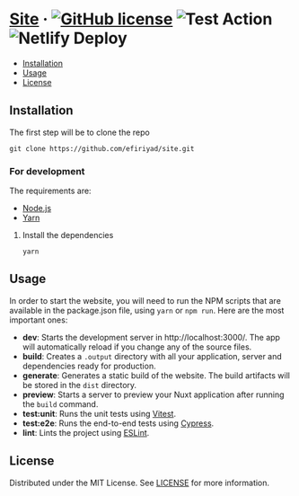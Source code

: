 # [Site][website] &middot; [![GitHub license]](./LICENSE) ![Test Action] ![Netlify Deploy]

<!-- Table of Contents -->

- [Installation](#installation)
- [Usage](#usage)
- [License](#license)

## Installation

The first step will be to clone the repo

```shell
git clone https://github.com/efiriyad/site.git
```

### For development

The requirements are:

- [Node.js]
- [Yarn]

1. Install the dependencies
   ```shell
   yarn
   ```

## Usage

In order to start the website, you will need to run the NPM scripts that are available in the package.json file,
using `yarn` or `npm run`. Here are the most important ones:

- **dev**: Starts the development server in http://localhost:3000/. The app will automatically reload if you change any
  of the source files.
- **build**: Creates a `.output` directory with all your application, server and dependencies ready for production.
- **generate**: Generates a static build of the website. The build artifacts will be stored in the `dist` directory.
- **preview**: Starts a server to preview your Nuxt application after running the `build` command.
- **test:unit**: Runs the unit tests using [Vitest].
- **test:e2e**: Runs the end-to-end tests using [Cypress].
- **lint**: Lints the project using [ESLint].

## License

Distributed under the MIT License. See [LICENSE](./LICENSE) for more information.

<!-- Packages links -->

[cypress]: https://www.cypress.io
[eslint]: https://eslint.org
[node.js]: https://nodejs.org/en/
[vitest]: https://vitest.dev
[yarn]: https://yarnpkg.com/

<!-- Repository links -->

[website]: https://efiriyad-site.netlify.app/

<!-- Shields.io links -->

[github license]: https://img.shields.io/badge/license-MIT-blue.svg
[netlify deploy]: https://img.shields.io/netlify/your-project-id-here
[test action]: https://github.com/efiriyad/site/actions/workflows/test.yaml/badge.svg
